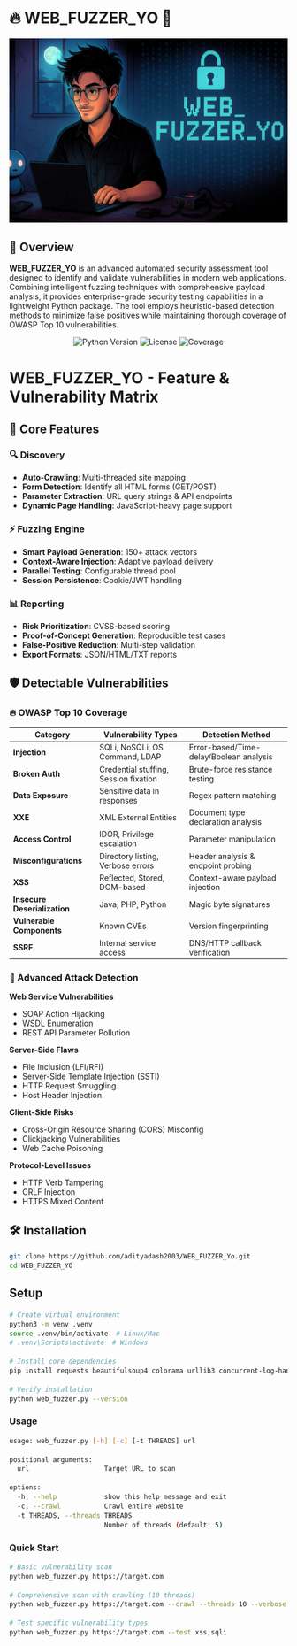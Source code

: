 # 🔥 WEB_FUZZER_YO 🦦

![My Photo](./222.jpg)

## 🚀 Overview

**WEB_FUZZER_YO** is an advanced automated security assessment tool designed to identify and validate vulnerabilities in modern web applications. Combining intelligent fuzzing techniques with comprehensive payload analysis, it provides enterprise-grade security testing capabilities in a lightweight Python package. The tool employs heuristic-based detection methods to minimize false positives while maintaining thorough coverage of OWASP Top 10 vulnerabilities.

<p align="center">
  <img src="https://img.shields.io/badge/Python-3.8+-blue?logo=python" alt="Python Version">
  <img src="https://img.shields.io/badge/License-MIT-green" alt="License">
  <img src="https://img.shields.io/badge/Test_Coverage-95%25-brightgreen" alt="Coverage">
</p>


# WEB_FUZZER_YO - Feature & Vulnerability Matrix

## 🚀 Core Features

### 🔍 Discovery
- **Auto-Crawling**: Multi-threaded site mapping
- **Form Detection**: Identify all HTML forms (GET/POST)
- **Parameter Extraction**: URL query strings & API endpoints
- **Dynamic Page Handling**: JavaScript-heavy page support

### ⚡ Fuzzing Engine
- **Smart Payload Generation**: 150+ attack vectors
- **Context-Aware Injection**: Adaptive payload delivery
- **Parallel Testing**: Configurable thread pool
- **Session Persistence**: Cookie/JWT handling

### 📊 Reporting
- **Risk Prioritization**: CVSS-based scoring
- **Proof-of-Concept Generation**: Reproducible test cases
- **False-Positive Reduction**: Multi-step validation
- **Export Formats**: JSON/HTML/TXT reports

## 🛡️ Detectable Vulnerabilities

### 🔥 OWASP Top 10 Coverage

| Category              | Vulnerability Types                  | Detection Method                          |
|-----------------------|--------------------------------------|-------------------------------------------|
| **Injection**         | SQLi, NoSQLi, OS Command, LDAP       | Error-based/Time-delay/Boolean analysis   |
| **Broken Auth**       | Credential stuffing, Session fixation | Brute-force resistance testing            |
| **Data Exposure**     | Sensitive data in responses          | Regex pattern matching                    |
| **XXE**              | XML External Entities                | Document type declaration analysis        |
| **Access Control**    | IDOR, Privilege escalation           | Parameter manipulation                    |
| **Misconfigurations** | Directory listing, Verbose errors    | Header analysis & endpoint probing        |
| **XSS**              | Reflected, Stored, DOM-based         | Context-aware payload injection           |
| **Insecure Deserialization** | Java, PHP, Python           | Magic byte signatures                     |
| **Vulnerable Components** | Known CVEs                   | Version fingerprinting                    |
| **SSRF**             | Internal service access              | DNS/HTTP callback verification            |

### 💉 Advanced Attack Detection

**Web Service Vulnerabilities**
- SOAP Action Hijacking
- WSDL Enumeration
- REST API Parameter Pollution

**Server-Side Flaws**
- File Inclusion (LFI/RFI)
- Server-Side Template Injection (SSTI)
- HTTP Request Smuggling
- Host Header Injection

**Client-Side Risks**
- Cross-Origin Resource Sharing (CORS) Misconfig
- Clickjacking Vulnerabilities
- Web Cache Poisoning

**Protocol-Level Issues**
- HTTP Verb Tampering
- CRLF Injection
- HTTPS Mixed Content


## 🛠 Installation
```bash
git clone https://github.com/adityadash2003/WEB_FUZZER_Yo.git
cd WEB_FUZZER_YO
```
## Setup
```bash
# Create virtual environment
python3 -m venv .venv
source .venv/bin/activate  # Linux/Mac
# .venv\Scripts\activate  # Windows

# Install core dependencies
pip install requests beautifulsoup4 colorama urllib3 concurrent-log-handler

# Verify installation
python web_fuzzer.py --version
```
### Usage
```bash
usage: web_fuzzer.py [-h] [-c] [-t THREADS] url

positional arguments:
  url                   Target URL to scan

options:
  -h, --help            show this help message and exit
  -c, --crawl           Crawl entire website
  -t THREADS, --threads THREADS
                        Number of threads (default: 5)
```
### Quick Start
```bash
# Basic vulnerability scan
python web_fuzzer.py https://target.com

# Comprehensive scan with crawling (10 threads)
python web_fuzzer.py https://target.com --crawl --threads 10 --verbose

# Test specific vulnerability types
python web_fuzzer.py https://target.com --test xss,sqli
```


